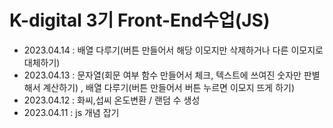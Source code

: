 # K-digital 3기 Front-End수업(JS)

+ 2023.04.14 : 배열 다루기(버튼 만들어서 해당 이모지만 삭제하거나 다른 이모지로 대체하기)
+ 2023.04.13 : 문자열(회문 여부 함수 만들어서 체크, 텍스트에 쓰여진 숫자만 판별해서 계산하기) , 배열 다루기(버튼 만들어서 버튼 누르면 이모지 뜨게 하기)
+ 2023.04.12 : 화씨,섭씨 온도변환 / 랜덤 수 생성
+ 2023.04.11 : js 개념 잡기
